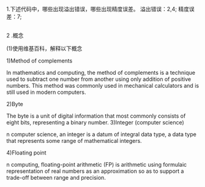 
1.下述代码中，哪些出现溢出错误，哪些出现精度误差。
溢出错误：2,4;
精度误差：7;

## 
2 .概念

(1)使用维基百科，解释以下概念

1)Method of complements

In mathematics and computing, the method of complements is a technique used to subtract one number from another using only addition of positive numbers. This method was commonly used in mechanical calculators and is still used in modern computers. 

2)Byte

The byte is a unit of digital information that most commonly consists of eight bits, representing a binary number.
3)Integer (computer science)

n computer science, an integer is a datum of integral data type, a data type that represents some range of mathematical integers.

4)Floating point

n computing, floating-point arithmetic (FP) is arithmetic using formulaic representation of real numbers as an approximation so as to support a trade-off between range and precision.


